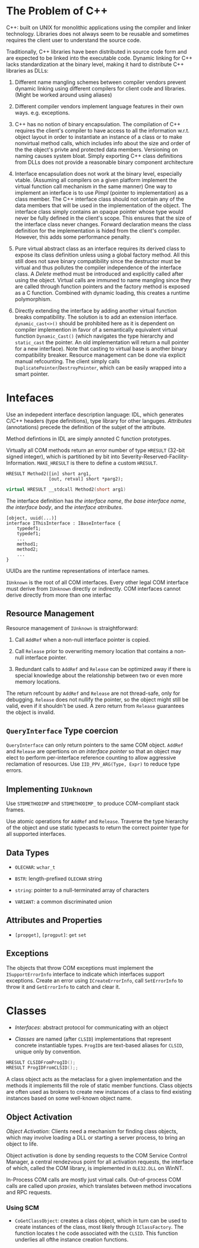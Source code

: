 # The Problem of C++ 

C++: built on UNIX for monolithic applications using the compiler and linker technology. Libraries does not always seem to be reusable and sometimes requires the client user to understand the source code.

Traditionally, C++ libraries have been distributed in source code form and are expected to be linked into the executable code. Dynamic linking for C++ lacks standardization at the binary level, making it hard to distribute C++ libraries as DLLs: 

1. Different name mangling schemes between compiler vendors prevent dynamic linking using different compilers for client code and libraries. (Might be worked around using aliases)

2. Different compiler vendors implement language features in their own ways. e.g. exceptions.

3. C++ has no notion of binary encapsulation. The compilation of C++ requires the client's compiler to have access to all the information w.r.t. object layout in order to instantiate an instance of a class or to make nonvirtual method calls, which includes info about the size and order of the the object's privte and protected data members. Versioning on naming causes system bloat. Simply exporting C++ class definitions from DLLs does not provide a reasonable binary component architecture

4. Interface encapsulation does not work at the binary level, especially vtable. (Assuming all compilers on a given platform implement the virtual function call mechanism in the same manner) One way to implement an interface is to use _Pimpl_ (pointer to implementation) as a class member. The C++ interface class should not contain any of the data members that will be used in the implementation of the object. The interface class simply contains an opaque pointer whose type would never be fully defined in the  client's scope. This ensures that the size of the interface class never changes. Forward declaration means the class definition for the implementation is hided from the client's compiler. However, this adds some performance penalty.

5. Pure virtual abstract class as an interface requires its derived class to expose its class definition unless using a global factory method. All this still does not save binary compatibility since the destructor must be virtual and thus pollutes the compiler independence of the interface class. A _Delete_ method must be introduced and explicitly called after using the object. Virtual calls are immuned to name mangling since they are called through function pointers and the factory method is exposed as a C function. Combined with dynamic loading, this creates a runtime polymorphism.

6. Directly extending the interface by adding another virtual function breaks compatibility. The solution is to add an extension interface. `dynamic_cast<>()` should be prohibited here as it is dependent on compiler implemention in favor of a semantically equivalent virtual function `Dynamic_Cast()` (which navigates the type hierarchy and `static_cast` the pointer. An old implementation will return a null pointer for a new interface). Note that casting to virtual base is another binary compatibility breaker. Resource management can be done via explicit manual refcounting. The client simply calls `DuplicatePointer`/`DestroyPointer`, which can be easily wrapped into a smart pointer.

# Intefaces

Use an indepedent interface description language: IDL, which generates C/C++ headers (type definitions), type library for other languges. _Attributes_ (annotations) precede the definition of the subjet of the attribute.

Method defintions in IDL are simply annoted C function prototypes.

Virtually all COM methods return an error number of type `HRESULT` (32-bit signed integer), which is partitioned by bit into Severity-Reserved-Facility-Information. `MAKE_HRESULT` is there to define a custom `HRESULT`.

```idl
HRESULT Method2([in] short arg1,
                [out, retval] short *parg2);
```

```cpp
virtual HRESULT __stdcall Method2(short arg1)
```

The interface definition has _the interface name_, _the base interface name_, _the interface body_, and _the interface atrributes_.

```idl
[object, uuid(...)]
interface IThisInterface : IBaseInterface {
    typedef1;
    typedef1;
    ...
    method1;
    method2;
    ...
}
```

UUIDs are the runtime representations of interface names.

`IUnknown` is the root of all COM interfaces. Every other legal COM interface must derive from `IUnknown` directly or indirectly. COM interfaces cannot derive directly from more than one interfac

## Resource Management

Resource management of `IUnknown` is straightforward:

1. Call `AddRef` when a non-null interface pointer is copied.

2. Call `Release` prior to overwriting memory location that contains a non-null interface pointer.

3. Redundant calls to `AddRef` and `Release` can be optimized away if there is special knowledge about the relationship between two or even more memory locations.

The return refcount by `AddRef` and `Release` are not thread-safe, only for debugging. `Release` does not nullify the pointer, so the object might still be valid, even if it shouldn't be used. A zero return from `Release` guarantees the object is invalid.

## `QueryInterface` Type coercion 

`QueryInterface` can only return pointers to the same COM object. `AddRef` and `Release` are opertions on _an interface pointer_ so that an object may elect to perform per-interface reference counting to allow aggressive reclamation of resources. Use `IID_PPV_ARG(Type, Expr)` to reduce type errors.

## Implementing `IUnknown`

Use `STDMETHODIMP` and `STDMETHODIMP_` to produce COM-compliant stack frames.

Use atomic operations for `AddRef` and `Release`. Traverse the type hierarchy of the object and use static typecasts to return the correct pointer type for all supported interfaces.

## Data Types

- `OLECHAR`: `wchar_t`

- `BSTR`: length-prefixed `OLECHAR` string

- `string`: pointer to a null-terminated array of characters

- `VARIANT`: a common discriminated union

## Attributes and Properties

- `[propget]`, `[progput]`: `get` `set`

## Exceptions

The objects that throw COM exceptions must implement the `ISupportErrorInfo` interface to indicate which interfaces support exceptions. Create an error using `ICreateErrorInfo`, call `SetErrorInfo` to throw it and `GetErrorInfo` to catch and clear it.

# Classes

- *Interfaces*: abstract protocol for communicating with an object

- *Classes* are named (after `CLSID`) implementations that represent concrete instantiable types. `ProgID`s are text-based aliases for `CLSID`, unique only by convention.

```c
HRESULT CLSIDFromProgID();
HRESULT ProgIDFromCLSID();;
```

A class object acts as the metaclass for a given implementation and the methods it implements fill the role of static member functions. Class objects are often used as brokers to create new instances of a class to find existing instances based on some well-known object name.

## Object Activation

*Object Activation*: Clients need a mechanism for finding class objects, which may involve loading a DLL or starting a server process, to bring an object to life.

Object activation is done by sending requests to the COM Service Control Manager, a central rendezvous point for all activation requests, the interface of which, called the COM library, is implemented in `OLE32.DLL` on WinNT.

In-Process COM calls are mostly just virtual calls. Out-of-process COM calls are called upon _proxies_, which translates between method invocations and RPC requests.

### Using SCM

- `CoGetClassObject`: creates a class object, which in turn can be used to create instances of the class, most likely through `IClassFactory`. The function locates t he code associated with the `CLSID`. This function underlies all ofthe instance creation functions.
